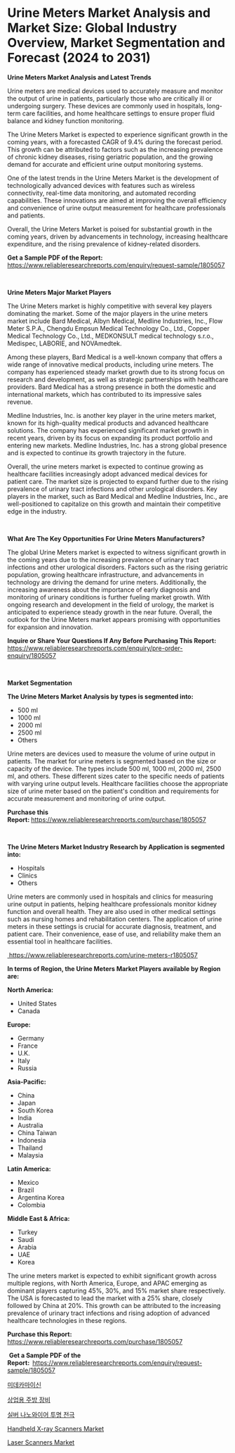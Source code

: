 <p><h1>Urine Meters Market Analysis and Market Size: Global Industry Overview, Market Segmentation and Forecast (2024 to 2031)</h1></p><p><strong>Urine Meters Market Analysis and Latest Trends</strong></p>
<p><p>Urine meters are medical devices used to accurately measure and monitor the output of urine in patients, particularly those who are critically ill or undergoing surgery. These devices are commonly used in hospitals, long-term care facilities, and home healthcare settings to ensure proper fluid balance and kidney function monitoring.</p><p>The Urine Meters Market is expected to experience significant growth in the coming years, with a forecasted CAGR of 9.4% during the forecast period. This growth can be attributed to factors such as the increasing prevalence of chronic kidney diseases, rising geriatric population, and the growing demand for accurate and efficient urine output monitoring systems.</p><p>One of the latest trends in the Urine Meters Market is the development of technologically advanced devices with features such as wireless connectivity, real-time data monitoring, and automated recording capabilities. These innovations are aimed at improving the overall efficiency and convenience of urine output measurement for healthcare professionals and patients.</p><p>Overall, the Urine Meters Market is poised for substantial growth in the coming years, driven by advancements in technology, increasing healthcare expenditure, and the rising prevalence of kidney-related disorders.</p></p>
<p><strong>Get a Sample PDF of the Report:&nbsp;</strong> <a href="https://www.reliableresearchreports.com/enquiry/request-sample/1805057">https://www.reliableresearchreports.com/enquiry/request-sample/1805057</a></p>
<p>&nbsp;</p>
<p><strong>Urine Meters Major Market Players</strong></p>
<p><p>The Urine Meters market is highly competitive with several key players dominating the market. Some of the major players in the urine meters market include Bard Medical, Albyn Medical, Medline Industries, Inc., Flow Meter S.P.A., Chengdu Empsun Medical Technology Co., Ltd., Copper Medical Technology Co., Ltd., MEDKONSULT medical technology s.r.o., Medispec, LABORIE, and NOVAmedtek.</p><p>Among these players, Bard Medical is a well-known company that offers a wide range of innovative medical products, including urine meters. The company has experienced steady market growth due to its strong focus on research and development, as well as strategic partnerships with healthcare providers. Bard Medical has a strong presence in both the domestic and international markets, which has contributed to its impressive sales revenue.</p><p>Medline Industries, Inc. is another key player in the urine meters market, known for its high-quality medical products and advanced healthcare solutions. The company has experienced significant market growth in recent years, driven by its focus on expanding its product portfolio and entering new markets. Medline Industries, Inc. has a strong global presence and is expected to continue its growth trajectory in the future.</p><p>Overall, the urine meters market is expected to continue growing as healthcare facilities increasingly adopt advanced medical devices for patient care. The market size is projected to expand further due to the rising prevalence of urinary tract infections and other urological disorders. Key players in the market, such as Bard Medical and Medline Industries, Inc., are well-positioned to capitalize on this growth and maintain their competitive edge in the industry.</p></p>
<p>&nbsp;</p>
<p><strong>What Are The Key Opportunities For Urine Meters Manufacturers?</strong></p>
<p><p>The global Urine Meters market is expected to witness significant growth in the coming years due to the increasing prevalence of urinary tract infections and other urological disorders. Factors such as the rising geriatric population, growing healthcare infrastructure, and advancements in technology are driving the demand for urine meters. Additionally, the increasing awareness about the importance of early diagnosis and monitoring of urinary conditions is further fueling market growth. With ongoing research and development in the field of urology, the market is anticipated to experience steady growth in the near future. Overall, the outlook for the Urine Meters market appears promising with opportunities for expansion and innovation.</p></p>
<p><strong>Inquire or Share Your Questions If Any Before Purchasing This Report:</strong> <a href="https://www.reliableresearchreports.com/enquiry/pre-order-enquiry/1805057">https://www.reliableresearchreports.com/enquiry/pre-order-enquiry/1805057</a></p>
<p>&nbsp;</p>
<p><strong>Market Segmentation</strong></p>
<p><strong>The Urine Meters Market Analysis by types is segmented into:</strong></p>
<p><ul><li>500 ml</li><li>1000 ml</li><li>2000 ml</li><li>2500 ml</li><li>Others</li></ul></p>
<p><p>Urine meters are devices used to measure the volume of urine output in patients. The market for urine meters is segmented based on the size or capacity of the device. The types include 500 ml, 1000 ml, 2000 ml, 2500 ml, and others. These different sizes cater to the specific needs of patients with varying urine output levels. Healthcare facilities choose the appropriate size of urine meter based on the patient's condition and requirements for accurate measurement and monitoring of urine output.</p></p>
<p><strong>Purchase this Report:&nbsp;</strong><a href="https://www.reliableresearchreports.com/purchase/1805057">https://www.reliableresearchreports.com/purchase/1805057</a></p>
<p>&nbsp;</p>
<p><strong>The Urine Meters Market Industry Research by Application is segmented into:</strong></p>
<p><ul><li>Hospitals</li><li>Clinics</li><li>Others</li></ul></p>
<p><p>Urine meters are commonly used in hospitals and clinics for measuring urine output in patients, helping healthcare professionals monitor kidney function and overall health. They are also used in other medical settings such as nursing homes and rehabilitation centers. The application of urine meters in these settings is crucial for accurate diagnosis, treatment, and patient care. Their convenience, ease of use, and reliability make them an essential tool in healthcare facilities.</p></p>
<p><a href="https://www.reliableresearchreports.com/urine-meters-r1805057">&nbsp;https://www.reliableresearchreports.com/urine-meters-r1805057</a></p>
<p><strong>In terms of Region, the Urine Meters Market Players available by Region are:</strong></p>
<p>
    <p> <strong> North America: </strong>
        <ul>
            <li>United States</li>
            <li>Canada</li>
        </ul>
        </p> 
    <p> <strong> Europe: </strong>
        <ul>
            <li>Germany</li>
            <li>France</li>
            <li>U.K.</li>
            <li>Italy</li>
            <li>Russia</li>
        </ul>
        </p> 
    <p> <strong> Asia-Pacific: </strong>
        <ul>
            <li>China</li>
            <li>Japan</li>
            <li>South Korea</li>
            <li>India</li>
            <li>Australia</li>
            <li>China Taiwan</li>
            <li>Indonesia</li>
            <li>Thailand</li>
            <li>Malaysia</li>
        </ul>
        </p> 
    <p> <strong> Latin America: </strong>
        <ul>
            <li>Mexico</li>
            <li>Brazil</li>
            <li>Argentina Korea</li>
            <li>Colombia</li>
        </ul>
        </p> 
    <p> <strong> Middle East & Africa: </strong>
        <ul>
            <li>Turkey</li>
            <li>Saudi</li>
            <li>Arabia</li>
            <li>UAE</li>
            <li>Korea</li>
        </ul>
    </p>
    </p>
<p><p>The urine meters market is expected to exhibit significant growth across multiple regions, with North America, Europe, and APAC emerging as dominant players capturing 45%, 30%, and 15% market share respectively. The USA is forecasted to lead the market with a 25% share, closely followed by China at 20%. This growth can be attributed to the increasing prevalence of urinary tract infections and rising adoption of advanced healthcare technologies in these regions.</p></p>
<p><strong>Purchase this Report: </strong><a href="https://www.reliableresearchreports.com/purchase/1805057">https://www.reliableresearchreports.com/purchase/1805057</a></p>
<p>&nbsp;<strong>Get a Sample PDF of the Report:&nbsp;&nbsp;</strong><a href="https://www.reliableresearchreports.com/enquiry/request-sample/1805057">https://www.reliableresearchreports.com/enquiry/request-sample/1805057</a></p>
<p><strong></strong></p>
<p><p><a href="https://github.com/mpodehpw07370073/Market-Research-Report-List-2/blob/main/452078945672.md">미데카마이신</a></p><p><a href="https://medium.com/@hulk678678/%EC%83%81%EC%97%85%EC%9A%A9-%EC%A3%BC%EB%B0%A9%EC%9E%A5%EB%B9%84-%EC%8B%9C%EC%9E%A5-%EA%B7%9C%EB%AA%A8-%EC%8B%9C%EC%9E%A5-%EC%A0%84%EB%A7%9D-%EB%B0%8F-%EC%8B%9C%EC%9E%A5-%EC%98%88%EC%B8%A1-2024%EB%85%84%EB%B6%80%ED%84%B0-2031%EB%85%84%EA%B9%8C%EC%A7%80-88a7a31ffe22">상업용 주방 장비</a></p><p><a href="https://medium.com/@raymondietrich7892023/%EC%8B%A4%EB%B2%84-%EB%82%98%EB%85%B8%EC%99%80%EC%9D%B4%EC%96%B4-%ED%88%AC%EB%AA%85-%EC%A0%84%EA%B7%B9-%EC%8B%9C%EC%9E%A5-%EA%B7%9C%EB%AA%A8-%EC%8B%9C%EC%9E%A5-%EC%A0%84%EB%A7%9D-%EB%B0%8F-%EC%8B%9C%EC%9E%A5-%EC%98%88%EC%B8%A1-2024%EB%85%84%EB%B6%80%ED%84%B0-2031%EB%85%84%EA%B9%8C%EC%A7%80-d782b21e9ce5">실버 나노와이어 투명 전극</a></p><p><a href="https://www.linkedin.com/pulse/handheld-x-ray-scanners-market-outlook-industry-overview-forecast-ewiaf?trackingId=uk%2F0yP36Ab1nrIbrCDyhng%3D%3D">Handheld X-ray Scanners Market</a></p><p><a href="https://www.linkedin.com/pulse/laser-scanners-market-outlook-industry-overview-forecast-2024-vlh5f?trackingId=7xhp2pN71xZc7lU%2Bwbijxg%3D%3D">Laser Scanners Market</a></p></p>